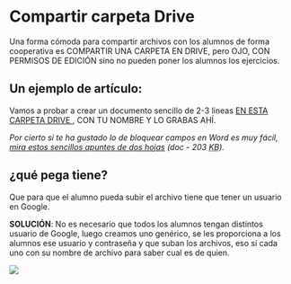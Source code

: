 [](http://aularagon.catedu.es/materialesaularagon2013/blogs/M3_contenido/bloqueoword.doc)
# Compartir carpeta Drive

Una forma cómoda para compartir archivos con los alumnos de forma cooperativa es COMPARTIR UNA CARPETA EN DRIVE, pero OJO, CON PERMISOS DE EDICIÓN sino no pueden poner los alumnos los ejercicios.

## Un ejemplo de artículo:

Vamos a probar a crear un documento sencillo de 2-3 lineas  [EN ESTA CARPETA DRIVE ](https://drive.google.com/drive/folders/0B3FoIk-apny0VHc5SnVmOVdGSWs?usp=sharing), CON TU NOMBRE Y LO GRABAS AHÍ.

*Por cierto si te ha gustado lo de bloquear campos en Word es muy fácil, [mira estos sencillos apuntes de dos hojas](bloqueoword.doc) (doc - 203 <abbr lang="en" title="KiloBytes">KB</abbr>).*

## ¿qué pega tiene?

Que para que el alumno pueda subir el archivo tiene que tener un usuario en Google.

**SOLUCIÓN**: No es necesario que todos los alumnos tengan distintos usuario de Google, luego creamos uno genérico, se les proporciona a los alumnos ese usuario y contraseña y que suban los archivos, eso sí cada uno con su nombre de archivo para saber cual es de quien.

![](http://blog.storagemadeeasy.com/wp-content/uploads/2015/10/Dollarphotoclub_73234788.jpg)




